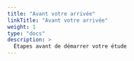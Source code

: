```yaml
---
title: "Avant votre arrivée"
linkTitle: "Avant votre arrivée"
weight: 1
type: "docs"
description: >
  Étapes avant de démarrer votre étude
---
```

